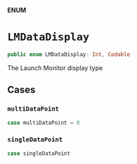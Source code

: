 **ENUM**

# `LMDataDisplay`

```swift
public enum LMDataDisplay: Int, Codable
```

The Launch Monitor display type

## Cases
### `multiDataPoint`

```swift
case multiDataPoint = 0
```

### `singleDataPoint`

```swift
case singleDataPoint
```
